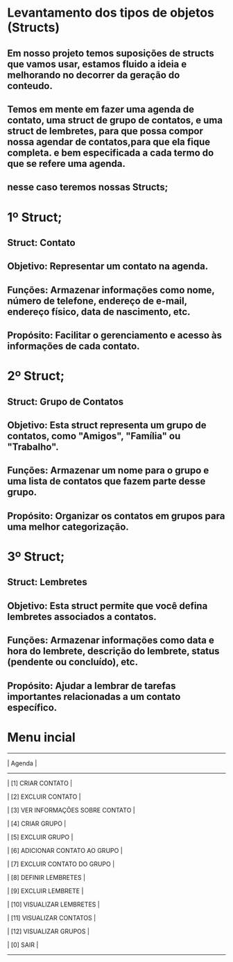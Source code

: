 # Levantamento dos tipos de objetos (Structs)

## Em nosso projeto temos suposições de structs que vamos usar, estamos fluido a ideia e melhorando no decorrer da geração do conteudo.
## Temos em mente em fazer uma agenda de contato, uma struct de grupo de contatos, e uma struct de lembretes, para que possa compor nossa agendar de contatos,para que ela fique completa. e bem especificada a cada termo do que se refere uma agenda.
## nesse caso teremos nossas Structs;

# 1º Struct;
## Struct: Contato

## Objetivo: Representar um contato na agenda.
## Funções: Armazenar informações como nome, número de telefone, endereço de e-mail, endereço físico, data de nascimento, etc.
## Propósito: Facilitar o gerenciamento e acesso às informações de cada contato.

# 2º Struct;
## Struct: Grupo de Contatos

## Objetivo: Esta struct representa um grupo de contatos, como "Amigos", "Família" ou "Trabalho".
## Funções: Armazenar um nome para o grupo e uma lista de contatos que fazem parte desse grupo.
## Propósito: Organizar os contatos em grupos para uma melhor categorização.

# 3º Struct;
## Struct: Lembretes

## Objetivo: Esta struct permite que você defina lembretes associados a contatos.
## Funções: Armazenar informações como data e hora do lembrete, descrição do lembrete, status (pendente ou concluído), etc.
## Propósito: Ajudar a lembrar de tarefas importantes relacionadas a um contato específico.

#  Menu incial
-------------------------------

|           Agenda            |

-------------------------------

|  [1] CRIAR CONTATO          |

|  [2] EXCLUIR CONTATO        |

|  [3] VER INFORMAÇÕES SOBRE CONTATO |

|  [4] CRIAR GRUPO            |

|  [5] EXCLUIR GRUPO          |

|  [6] ADICIONAR CONTATO AO GRUPO |

|  [7] EXCLUIR CONTATO DO GRUPO |

|  [8] DEFINIR LEMBRETES      |

|  [9] EXCLUIR LEMBRETE       |

| [10] VISUALIZAR LEMBRETES   |

| [11] VISUALIZAR CONTATOS    |

| [12] VISUALIZAR GRUPOS      |

| [0]  SAIR                    |

-------------------------------
